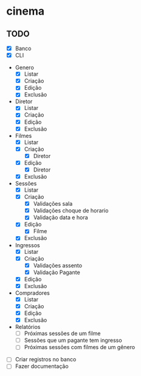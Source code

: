 # cinema

## TODO

- [x] Banco
- [x] CLI
- Genero
  - [x] Listar
  - [x] Criação
  - [x] Edição
  - [x] Exclusão
- Diretor
  - [x] Listar
  - [x] Criação
  - [x] Edição
  - [x] Exclusão
- Filmes
  - [x] Listar
  - [x] Criação
    - [x] Diretor
  - [x] Edição
    - [x] Diretor
  - [x] Exclusão
- Sessões
  - [x] Listar
  - [x] Criação
    - [x] Validações sala
    - [x] Validações choque de horario
    - [x] Validação data e hora
  - [x] Edição
    - [x] Filme
  - [x] Exclusão
- Ingressos
  - [x] Listar
  - [x] Criação
    - [x] Validações assento
    - [x] Validação Pagante
  - [x] Edição
  - [x] Exclusão
- Compradores
  - [x] Listar
  - [x] Criação
  - [x] Edição
  - [x] Exclusão
- Relatórios
  - [ ] Próximas sessões de um filme
  - [ ] Sessões que um pagante tem ingresso
  - [ ] Próximas sessões com filmes de um gênero
- [ ] Criar registros no banco
- [ ] Fazer documentação
